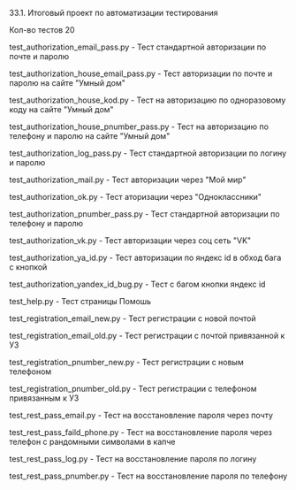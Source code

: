33.1. Итоговый проект по автоматизации тестирования

Кол-во тестов 20 

test_authorization_email_pass.py - Тест стандартной авторизации по почте и паролю

test_authorization_house_email_pass.py - Тест авторизации по почте и паролю на сайте "Умный дом"

test_authorization_house_kod.py - Тест на авторизацию по одноразовому коду на сайте "Умный дом"

test_authorization_house_pnumber_pass.py - Тест на авторизацию по телефону и паролю на сайте "Умный дом"

test_authorization_log_pass.py - Тест стандартной авторизации по логину и паролю

test_authorization_mail.py - Тест авторизации через "Мой мир"

test_authorization_ok.py - Тест аторизации через "Одноклассники"

test_authorization_pnumber_pass.py - Тест стандартной авторизации по телефону и паролю

test_authorization_vk.py - Тест авторизации через соц сеть "VK"

test_authorization_ya_id.py -  Тест авторизации по яндекс id в обход бага с кнопкой

test_authorization_yandex_id_bug.py - Тест с багом кнопки яндекс id

test_help.py - Тест страницы Помошь

test_registration_email_new.py - Тест регистрации с новой почтой

test_registration_email_old.py -  Тест регистрации с почтой привязанной к УЗ


test_registration_pnumber_new.py - Тест регистрации с новым телефоном

test_registration_pnumber_old.py - Тест регистрации с телефоном привязанным к УЗ

test_rest_pass_email.py - Тест на восстановление пароля через почту

test_rest_pass_faild_phone.py - Тест на восстановление пароля через телефон с рандомными символами в капче

test_rest_pass_log.py - Тест на восстановление пароля по логину

test_rest_pass_pnumber.py -  Тест на восстановление пароля по телефону
